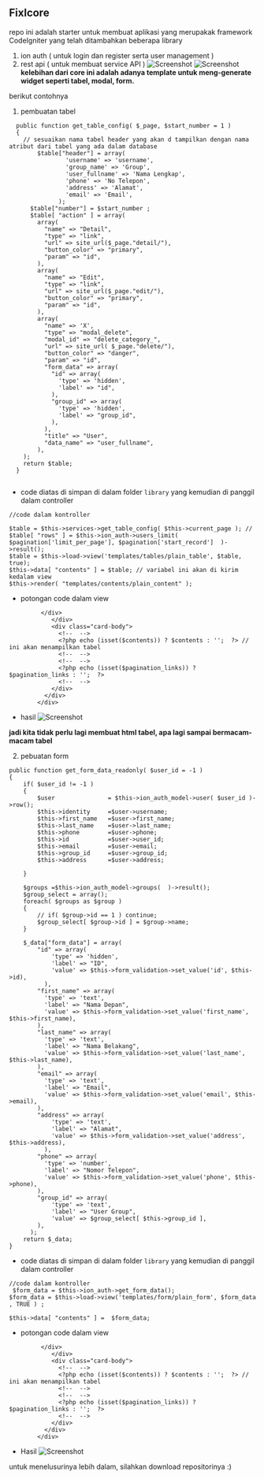 ## Fixlcore

repo ini adalah starter untuk membuat aplikasi yang merupakak framework CodeIgniter yang telah ditambahkan beberapa library 
1. ion auth ( untuk login dan register serta user management )
2. rest api ( untuk membuat service API )
![Screenshot](OVERVIEW/0.PNG)
![Screenshot](OVERVIEW/1.PNG)
<b> kelebihan dari core ini adalah adanya template untuk meng-generate widget seperti tabel, modal, form. </b>

berikut contohnya 
1. pembuatan tabel

```
  public function get_table_config( $_page, $start_number = 1 )
  {
	// sesuaikan nama tabel header yang akan d tampilkan dengan nama atribut dari tabel yang ada dalam database
	    $table["header"] = array(
				'username' => 'username',
				'group_name' => 'Group',
				'user_fullname' => 'Nama Lengkap',
				'phone' => 'No Telepon',
				'address' => 'Alamat',
				'email' => 'Email',
			  );
	  $table["number"] = $start_number ;
	  $table[ "action" ] = array(
		array(
		  "name" => "Detail",
		  "type" => "link",
		  "url" => site_url($_page."detail/"),
		  "button_color" => "primary",
		  "param" => "id",
		),
		array(
		  "name" => "Edit",
		  "type" => "link",
		  "url" => site_url($_page."edit/"),
		  "button_color" => "primary",
		  "param" => "id",
		),
		array(
		  "name" => 'X',
		  "type" => "modal_delete",
		  "modal_id" => "delete_category_",
		  "url" => site_url( $_page."delete/"),
		  "button_color" => "danger",
		  "param" => "id",
		  "form_data" => array(
			"id" => array(
			  'type' => 'hidden',
			  'label' => "id",
			),
			"group_id" => array(
			  'type' => 'hidden',
			  'label' => "group_id",
			),
		  ),
		  "title" => "User",
		  "data_name" => "user_fullname",
		),
	);
    return $table;
  }
  
```
- code diatas di simpan di dalam folder ``library`` yang kemudian di panggil dalam controller
```
//code dalam kontroller

$table = $this->services->get_table_config( $this->current_page ); // 
$table[ "rows" ] = $this->ion_auth->users_limit( $pagination['limit_per_page'], $pagination['start_record']  )->result(); 
$table = $this->load->view('templates/tables/plain_table', $table, true);
$this->data[ "contents" ] = $table; // variabel ini akan di kirim kedalam view
$this->render( "templates/contents/plain_content" );

```
- potongan code dalam view 
```
         </div>
            </div>
            <div class="card-body">
              <!--  -->
              <?php echo (isset($contents)) ? $contents : '';  ?> // ini akan menampilkan tabel
              <!--  -->
              <!--  -->
              <?php echo (isset($pagination_links)) ? $pagination_links : '';  ?>
              <!--  -->
            </div>
          </div>
        </div>
```
- hasil 
![Screenshot](OVERVIEW/3.PNG)

<b> jadi kita tidak perlu lagi membuat html tabel, apa lagi sampai bermacam- macam tabel </b>

2. pebuatan form
```
public function get_form_data_readonly( $user_id = -1 )
{
	if( $user_id != -1 )
	{
		$user 				= $this->ion_auth_model->user( $user_id )->row();
		$this->identity		=$user->username;
		$this->first_name	=$user->first_name;
		$this->last_name	=$user->last_name;
		$this->phone		=$user->phone;
		$this->id			=$user->user_id;
		$this->email		=$user->email;
		$this->group_id		=$user->group_id;
		$this->address		=$user->address;

	}

	$groups =$this->ion_auth_model->groups(  )->result();
	$group_select = array();
	foreach( $groups as $group )
	{
		// if( $group->id == 1 ) continue;
		$group_select[ $group->id ] = $group->name;
	}

	$_data["form_data"] = array(
		"id" => array(
			'type' => 'hidden',
			'label' => "ID",
			'value' => $this->form_validation->set_value('id', $this->id),
		  ),
		"first_name" => array(
		  'type' => 'text',
		  'label' => "Nama Depan",
		  'value' => $this->form_validation->set_value('first_name', $this->first_name),
		),
		"last_name" => array(
		  'type' => 'text',
		  'label' => "Nama Belakang",
		  'value' => $this->form_validation->set_value('last_name', $this->last_name),
		),
		"email" => array(
		  'type' => 'text',
		  'label' => "Email",
		  'value' => $this->form_validation->set_value('email', $this->email),			  
		),
		"address" => array(
			'type' => 'text',
			'label' => "Alamat",
			'value' => $this->form_validation->set_value('address', $this->address),			  
		  ),
		"phone" => array(
		  'type' => 'number',
		  'label' => "Nomor Telepon",
		  'value' => $this->form_validation->set_value('phone', $this->phone),			  
		),
		"group_id" => array(
			'type' => 'text',
			'label' => "User Group",
			'value' => $group_select[ $this->group_id ],
		),
	  );
	return $_data;
}
```
- code diatas di simpan di dalam folder ``library`` yang kemudian di panggil dalam controller
```
//code dalam kontroller
 $form_data = $this->ion_auth->get_form_data();
$form_data = $this->load->view('templates/form/plain_form', $form_data , TRUE ) ;

$this->data[ "contents" ] =  $form_data;
```
- potongan code dalam view 
```
         </div>
            </div>
            <div class="card-body">
              <!--  -->
              <?php echo (isset($contents)) ? $contents : '';  ?> // ini akan menampilkan tabel
              <!--  -->
              <!--  -->
              <?php echo (isset($pagination_links)) ? $pagination_links : '';  ?>
              <!--  -->
            </div>
          </div>
        </div>
```
- Hasil 
![Screenshot](OVERVIEW/4.PNG)

untuk menelusurinya lebih dalam, silahkan download repositorinya :)

